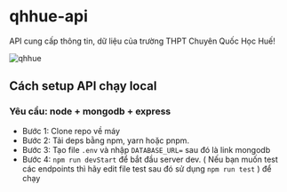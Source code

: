 # qhhue-api
API cung cấp thông tin, dữ liệu của trường THPT Chuyên Quốc Học Huế!

![[qhhue](https://www.facebook.com/DoantruongQuocHoc)](https://i.imgur.com/VIuNBcd.png)

## Cách setup API chạy local
### Yêu cầu: node + mongodb + express
- Bước 1: Clone repo về máy
- Bước 2: Tải deps bằng npm, yarn hoặc pnpm.
- Bước 3: Tạo file `.env` và nhập `DATABASE_URL=` sau đó là link mongodb
- Bước 4: `npm run devStart` để bắt đầu server dev. ( Nếu bạn muốn test các endpoints thì hãy edit file test sau đó sử dụng `npm run test` ) để chạy
